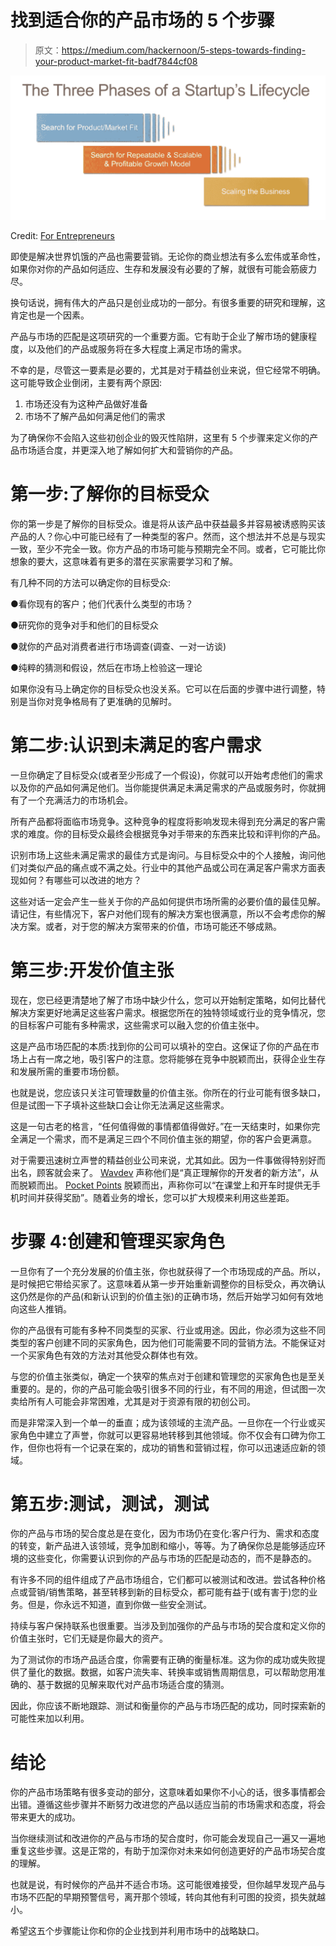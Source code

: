 # 找到适合你的产品市场的 5 个步骤

> 原文：<https://medium.com/hackernoon/5-steps-towards-finding-your-product-market-fit-badf7844cf08>

![](img/4d40b4cdc3fdba8e670b51bb22d24fbc.png)

Credit: [For Entrepreneurs](https://www.forentrepreneurs.com/search-for-product-market-fit/)

即使是解决世界饥饿的产品也需要营销。无论你的商业想法有多么宏伟或革命性，如果你对你的产品如何适应、生存和发展没有必要的了解，就很有可能会筋疲力尽。

换句话说，拥有伟大的产品只是创业成功的一部分。有很多重要的研究和理解，这肯定也是一个因素。

产品与市场的匹配是这项研究的一个重要方面。它有助于企业了解市场的健康程度，以及他们的产品或服务将在多大程度上满足市场的需求。

不幸的是，尽管这一要素是必要的，尤其是对于精益创业来说，但它经常不明确。这可能导致企业倒闭，主要有两个原因:

1.  市场还没有为这种产品做好准备
2.  市场不了解产品如何满足他们的需求

为了确保你不会陷入这些初创企业的毁灭性陷阱，这里有 5 个步骤来定义你的产品市场适合度，并更深入地了解如何扩大和营销你的产品。

# 第一步:了解你的目标受众

你的第一步是了解你的目标受众。谁是将从该产品中获益最多并容易被诱惑购买该产品的人？你心中可能已经有了一种类型的客户。然而，这个想法并不总是与现实一致，至少不完全一致。你方产品的市场可能与预期完全不同。或者，它可能比你想象的要大，这意味着有更多的潜在买家需要学习和了解。

有几种不同的方法可以确定你的目标受众:

●看你现有的客户；他们代表什么类型的市场？

●研究你的竞争对手和他们的目标受众

●就你的产品对消费者进行市场调查(调查、一对一访谈)

●纯粹的猜测和假设，然后在市场上检验这一理论

如果你没有马上确定你的目标受众也没关系。它可以在后面的步骤中进行调整，特别是当你对竞争格局有了更准确的见解时。

# 第二步:认识到未满足的客户需求

一旦你确定了目标受众(或者至少形成了一个假设)，你就可以开始考虑他们的需求以及你的产品如何满足他们。当你能提供满足未满足需求的产品或服务时，你就拥有了一个充满活力的市场机会。

所有产品都将面临市场竞争。这种竞争的程度将影响发现未得到充分满足的客户需求的难度。你的目标受众最终会根据竞争对手带来的东西来比较和评判你的产品。

识别市场上这些未满足需求的最佳方式是询问。与目标受众中的个人接触，询问他们对类似产品的痛点或不满之处。行业中的其他产品或公司在满足客户需求方面表现如何？有哪些可以改进的地方？

这些对话一定会产生一些关于你的产品如何提供市场所需的必要价值的最佳见解。请记住，有些情况下，客户对他们现有的解决方案也很满意，所以不会考虑你的解决方案。或者，对于您的解决方案带来的价值，市场可能还不够成熟。

# 第三步:开发价值主张

现在，您已经更清楚地了解了市场中缺少什么，您可以开始制定策略，如何比替代解决方案更好地满足这些客户需求。根据您所在的独特领域或行业的竞争情况，您的目标客户可能有多种需求，这些需求可以融入您的价值主张中。

这是产品市场匹配的本质:找到你的公司可以填补的空白。这保证了你的产品在市场上占有一席之地，吸引客户的注意。您将能够在竞争中脱颖而出，获得企业生存和发展所需的重要市场份额。

也就是说，您应该只关注可管理数量的价值主张。你所在的行业可能有很多缺口，但是试图一下子填补这些缺口会让你无法满足这些需求。

这是一句古老的格言，“任何值得做的事情都值得做好。”在一天结束时，如果你完全满足一个需求，而不是满足三四个不同价值主张的期望，你的客户会更满意。

对于需要迅速树立声誉的精益创业公司来说，尤其如此。因为一件事做得特别好而出名，顾客就会来了。 [Wavdev](https://waydev.co/) 声称他们是“真正理解你的开发者的新方法”，从而脱颖而出。 [Pocket Points](https://pocketpoints.com/) 脱颖而出，声称你可以“在课堂上和开车时提供无手机时间并获得奖励”。随着业务的增长，您可以扩大规模来利用这些差距。

# 步骤 4:创建和管理买家角色

一旦你有了一个充分发展的价值主张，你也就获得了一个市场现成的产品。所以，是时候把它带给买家了。这意味着从第一步开始重新调整你的目标受众，再次确认这仍然是你的产品(和新认识到的价值主张)的正确市场，然后开始学习如何有效地向这些人推销。

你的产品很有可能有多种不同类型的买家、行业或用途。因此，你必须为这些不同类型的客户创建不同的买家角色，因为他们可能需要不同的营销方法。不能保证对一个买家角色有效的方法对其他受众群体也有效。

与您的价值主张类似，确定一个狭窄的焦点对于创建和管理您的买家角色也是至关重要的。是的，你的产品可能会吸引很多不同的行业，有不同的用途，但试图一次卖给所有人可能会非常困难，尤其是对于资源有限的初创公司。

而是非常深入到一个单一的垂直；成为该领域的主流产品。一旦你在一个行业或买家角色中建立了声誉，你就可以更容易地转移到其他领域。你不仅会有口碑为你工作，但你也将有一个记录在案的，成功的销售和营销过程，你可以迅速适应新的领域。

# 第五步:测试，测试，测试

你的产品与市场的契合度总是在变化，因为市场仍在变化:客户行为、需求和态度的转变，新产品进入该领域，竞争加剧和缩小，等等。为了确保你总是能够适应环境的这些变化，你需要认识到你的产品与市场的匹配是动态的，而不是静态的。

有许多不同的组件组成了产品市场组合，它们都可以被测试和改进。尝试各种价格点或营销/销售策略，甚至转移到新的目标受众，都可能有益于(或有害于)您的业务。但是，你永远不知道，直到你做一些安全测试。

持续与客户保持联系也很重要。当涉及到加强你的产品与市场的契合度和定义你的价值主张时，它们无疑是你最大的资产。

为了测试你的市场产品适合度，你需要有正确的衡量标准。这为你的成功或失败提供了量化的数据。数据，如客户流失率、转换率或销售周期信息，可以帮助您用准确的、基于数据的见解来取代对产品市场适合度的猜测。

因此，你应该不断地跟踪、测试和衡量你的产品与市场匹配的成功，同时探索新的可能性来加以利用。

# 结论

你的产品市场策略有很多变动的部分，这意味着如果你不小心的话，很多事情都会出错。遵循这些步骤并不断努力改进您的产品以适应当前的市场需求和态度，将会带来更大的成功。

当你继续测试和改进你的产品与市场的契合度时，你可能会发现自己一遍又一遍地重复这些步骤。这是正常的，有助于加深你对未来如何创造更好的产品市场契合度的理解。

也就是说，有时候你的产品并不适合市场。这可能很难接受，但你越早发现产品与市场不匹配的早期预警信号，离开那个领域，转向其他有利可图的投资，损失就越小。

希望这五个步骤能让你和你的企业找到并利用市场中的战略缺口。
